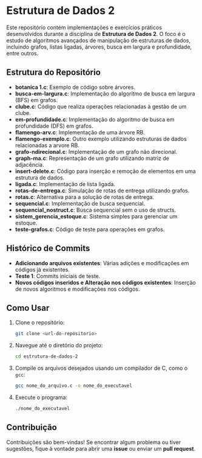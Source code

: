 # Estrutura de Dados 2

Este repositório contém implementações e exercícios práticos desenvolvidos durante a disciplina de **Estrutura de Dados 2**. O foco é o estudo de algoritmos avançados de manipulação de estruturas de dados, incluindo grafos, listas ligadas, árvores, busca em largura e profundidade, entre outros.

## Estrutura do Repositório

- **botanica 1.c**: Exemplo de código sobre árvores.
- **busca-em-largura.c**: Implementação do algoritmo de busca em largura (BFS) em grafos.
- **clube.c**: Código que realiza operações relacionadas à gestão de um clube.
- **em-profundidade.c**: Implementação do algoritmo de busca em profundidade (DFS) em grafos.
- **flamengo-arv.c**: Implementação de uma árvore RB.
- **flamengo-exemplo.c**: Outro exemplo utilizando estruturas de dados relacionadas a arvore RB.
- **grafo-ndirecional.c**: Implementação de um grafo não direcional.
- **graph-ma.c**: Representação de um grafo utilizando matriz de adjacência.
- **insert-delete.c**: Código para inserção e remoção de elementos em uma estrutura de dados.
- **ligada.c**: Implementação de lista ligada.
- **rotas-de-entrega.c**: Simulação de rotas de entrega utilizando grafos.
- **rotas.c**: Alternativa para a solução de rotas de entrega.
- **sequencial.c**: Implementação de busca sequencial.
- **sequencial_nostruct.c**: Busca sequencial sem o uso de structs.
- **sistem_gerencia_estoque.c**: Sistema simples para gerenciar um estoque.
- **teste-grafos.c**: Código de teste para operações em grafos.

## Histórico de Commits

- **Adicionando arquivos existentes**: Várias adições e modificações em códigos já existentes.
- **Teste 1**: Commits iniciais de teste.
- **Novos códigos inseridos e Alteração nos códigos existentes**: Inserção de novos algoritmos e modificações nos códigos.

## Como Usar

1. Clone o repositório:
    ```bash
    git clone <url-do-repositorio>
    ```

2. Navegue até o diretório do projeto:
    ```bash
    cd estrutura-de-dados-2
    ```

3. Compile os arquivos desejados usando um compilador de C, como o `gcc`:
    ```bash
    gcc nome_do_arquivo.c -o nome_do_executavel
    ```

4. Execute o programa:
    ```bash
    ./nome_do_executavel
    ```

## Contribuição

Contribuições são bem-vindas! Se encontrar algum problema ou tiver sugestões, fique à vontade para abrir uma **issue** ou enviar um **pull request**.
